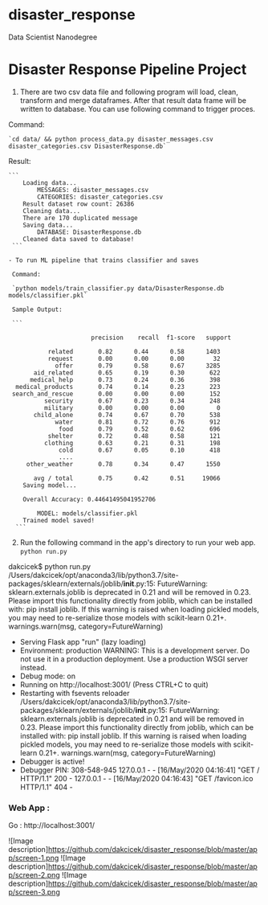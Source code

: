 # disaster_response
Data Scientist Nanodegree

# Disaster Response Pipeline Project


1. There are two csv data file and following program will load, clean, transform and merge dataframes. After that result data frame will be written to database. You can use following command to trigger proces.

Command:
    
    `cd data/ && python process_data.py disaster_messages.csv disaster_categories.csv DisasterResponse.db`
        
Result:     
    
    ```
        Loading data...
            MESSAGES: disaster_messages.csv
            CATEGORIES: disaster_categories.csv
        Result dataset row count: 26386
        Cleaning data...
        There are 170 duplicated message
        Saving data...
            DATABASE: DisasterResponse.db
        Cleaned data saved to database!
     ```
        
    - To run ML pipeline that trains classifier and saves
     
     Command:
     
     `python models/train_classifier.py data/DisasterResponse.db models/classifier.pkl`
        
     Sample Output:
     
     ```
       
                           precision    recall  f1-score   support

               related       0.82      0.44      0.58      1403
               request       0.00      0.00      0.00        32
                 offer       0.79      0.58      0.67      3285
           aid_related       0.65      0.19      0.30       622
          medical_help       0.73      0.24      0.36       398
      medical_products       0.74      0.14      0.23       223
     search_and_rescue       0.00      0.00      0.00       152
              security       0.67      0.23      0.34       248
              military       0.00      0.00      0.00         0
           child_alone       0.74      0.67      0.70       538
                 water       0.81      0.72      0.76       912
                  food       0.79      0.52      0.62       696
               shelter       0.72      0.48      0.58       121
              clothing       0.63      0.21      0.31       198
                  cold       0.67      0.05      0.10       418
                  ....
         other_weather       0.78      0.34      0.47      1550

           avg / total       0.75      0.42      0.51     19066
        Saving model...
        
        Overall Accuracy: 0.44641495041952706

            MODEL: models/classifier.pkl
        Trained model saved!
      ```


2. Run the following command in the app's directory to run your web app.
    `python run.py`
    
dakcicek$ python run.py
/Users/dakcicek/opt/anaconda3/lib/python3.7/site-packages/sklearn/externals/joblib/__init__.py:15: FutureWarning: sklearn.externals.joblib is deprecated in 0.21 and will be removed in 0.23. Please import this functionality directly from joblib, which can be installed with: pip install joblib. If this warning is raised when loading pickled models, you may need to re-serialize those models with scikit-learn 0.21+.
  warnings.warn(msg, category=FutureWarning)
 * Serving Flask app "run" (lazy loading)
 * Environment: production
   WARNING: This is a development server. Do not use it in a production deployment.
   Use a production WSGI server instead.
 * Debug mode: on
 * Running on http://localhost:3001/ (Press CTRL+C to quit)
 * Restarting with fsevents reloader
/Users/dakcicek/opt/anaconda3/lib/python3.7/site-packages/sklearn/externals/joblib/__init__.py:15: FutureWarning: sklearn.externals.joblib is deprecated in 0.21 and will be removed in 0.23. Please import this functionality directly from joblib, which can be installed with: pip install joblib. If this warning is raised when loading pickled models, you may need to re-serialize those models with scikit-learn 0.21+.
  warnings.warn(msg, category=FutureWarning)
 * Debugger is active!
 * Debugger PIN: 308-548-945
127.0.0.1 - - [16/May/2020 04:16:41] "GET / HTTP/1.1" 200 -
127.0.0.1 - - [16/May/2020 04:16:43] "GET /favicon.ico HTTP/1.1" 404 -



### Web App :

Go : http://localhost:3001/


![Image description]https://github.com/dakcicek/disaster_response/blob/master/app/screen-1.png
![Image description]https://github.com/dakcicek/disaster_response/blob/master/app/screen-2.png
![Image description]https://github.com/dakcicek/disaster_response/blob/master/app/screen-3.png

